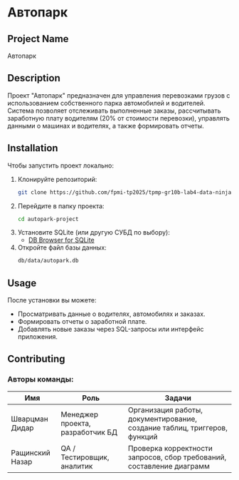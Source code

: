 # Автопарк

## Project Name
Автопарк

## Description
Проект "Автопарк" предназначен для управления перевозками грузов с использованием собственного парка автомобилей и водителей. Система позволяет отслеживать выполненные заказы, рассчитывать заработную плату водителям (20% от стоимости перевозки), управлять данными о машинах и водителях, а также формировать отчеты.

## Installation
Чтобы запустить проект локально:
1. Клонируйте репозиторий:  
   ```bash
   git clone https://github.com/fpmi-tp2025/tpmp-gr10b-lab4-data-ninjas/autopark-project.git
   ```
2. Перейдите в папку проекта:
   ```bash
   cd autopark-project
   ```
3. Установите SQLite (или другую СУБД по выбору):
   - [DB Browser for SQLite](https://sqlitebrowser.org/)
4. Откройте файл базы данных:  
   ```bash
   db/data/autopark.db
   ```

## Usage
После установки вы можете:
- Просматривать данные о водителях, автомобилях и заказах.
- Формировать отчеты о заработной плате.
- Добавлять новые заказы через SQL-запросы или интерфейс приложения.

## Contributing
### Авторы команды:
| Имя | Роль | Задачи |
|-----|------|--------|
| Шварцман Дидар | Менеджер проекта, разработчик БД | Организация работы, документирование, создание таблиц, триггеров, функций |
| Ращинский Назар | QA / Тестировщик, аналитик| Проверка корректности запросов, сбор требований, составление диаграмм  |

